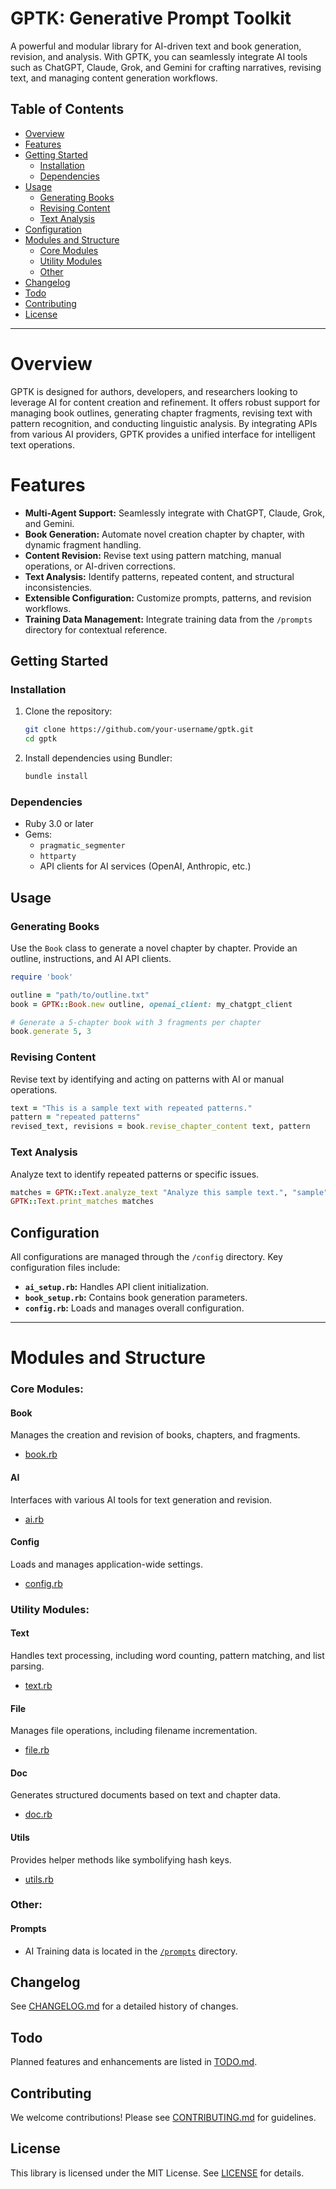 
# GPTK: Generative Prompt Toolkit

A powerful and modular library for AI-driven text and book generation, revision, and analysis. With GPTK, you can seamlessly integrate AI tools such as ChatGPT, Claude, Grok, and Gemini for crafting narratives, revising text, and managing content generation workflows.

## Table of Contents

- [Overview](#overview)
- [Features](#features)
- [Getting Started](#getting-started)
  - [Installation](#installation)
  - [Dependencies](#dependencies)
- [Usage](#usage)
  - [Generating Books](#generating-books)
  - [Revising Content](#revising-content)
  - [Text Analysis](#text-analysis)
- [Configuration](#configuration)
- [Modules and Structure](#modules-and-structure)
  - [Core Modules](#core-modules)
  - [Utility Modules](#utility-modules)
  - [Other](#other)
- [Changelog](#changelog)
- [Todo](#todo)
- [Contributing](#contributing)
- [License](#license)

---

# Overview

GPTK is designed for authors, developers, and researchers looking to leverage AI for content creation and refinement. It offers robust support for managing book outlines, generating chapter fragments, revising text with pattern recognition, and conducting linguistic analysis. By integrating APIs from various AI providers, GPTK provides a unified interface for intelligent text operations.

# Features

- **Multi-Agent Support:** Seamlessly integrate with ChatGPT, Claude, Grok, and Gemini.
- **Book Generation:** Automate novel creation chapter by chapter, with dynamic fragment handling.
- **Content Revision:** Revise text using pattern matching, manual operations, or AI-driven corrections.
- **Text Analysis:** Identify patterns, repeated content, and structural inconsistencies.
- **Extensible Configuration:** Customize prompts, patterns, and revision workflows.
- **Training Data Management:** Integrate training data from the `/prompts` directory for contextual reference.

## Getting Started

### Installation

1. Clone the repository:

   ```bash
   git clone https://github.com/your-username/gptk.git
   cd gptk
   ```

2. Install dependencies using Bundler:

   ```bash
   bundle install
   ```

### Dependencies

- Ruby 3.0 or later
- Gems:
  - `pragmatic_segmenter`
  - `httparty`
  - API clients for AI services (OpenAI, Anthropic, etc.)

## Usage

### Generating Books

Use the `Book` class to generate a novel chapter by chapter. Provide an outline, instructions, and AI API clients.

```ruby
require 'book'

outline = "path/to/outline.txt"
book = GPTK::Book.new outline, openai_client: my_chatgpt_client

# Generate a 5-chapter book with 3 fragments per chapter
book.generate 5, 3
```

### Revising Content

Revise text by identifying and acting on patterns with AI or manual operations.

```ruby
text = "This is a sample text with repeated patterns."
pattern = "repeated patterns"
revised_text, revisions = book.revise_chapter_content text, pattern
```

### Text Analysis

Analyze text to identify repeated patterns or specific issues.

```ruby
matches = GPTK::Text.analyze_text "Analyze this sample text.", "sample"
GPTK::Text.print_matches matches
```

## Configuration

All configurations are managed through the `/config` directory. Key configuration files include:

- **`ai_setup.rb`:** Handles API client initialization.
- **`book_setup.rb`:** Contains book generation parameters.
- **`config.rb`:** Loads and manages overall configuration.

---

# Modules and Structure

### Core Modules:

#### Book
Manages the creation and revision of books, chapters, and fragments.

- [book.rb](lib/gptk/book.rb)

#### AI
Interfaces with various AI tools for text generation and revision.

- [ai.rb](lib/gptk/ai.rb)

#### Config
Loads and manages application-wide settings.

- [config.rb](lib/gptk/config.rb)

### Utility Modules:

#### Text
Handles text processing, including word counting, pattern matching, and list parsing.

- [text.rb](lib/gptk/text.rb)

#### File
Manages file operations, including filename incrementation.

- [file.rb](lib/gptk/file.rb)

#### Doc
Generates structured documents based on text and chapter data.

- [doc.rb](lib/gptk/doc.rb)

#### Utils
Provides helper methods like symbolifying hash keys.

- [utils.rb](lib/gptk/utils.rb)

### Other:

#### Prompts
  - AI Training data is located in the [`/prompts`](prompts) directory.

## Changelog

See [CHANGELOG.md](CHANGELOG.md) for a detailed history of changes.

## Todo

Planned features and enhancements are listed in [TODO.md](TODO.md).

## Contributing

We welcome contributions! Please see [CONTRIBUTING.md](CONTRIBUTING.md) for guidelines.

## License

This library is licensed under the MIT License. See [LICENSE](LICENSE) for details.
